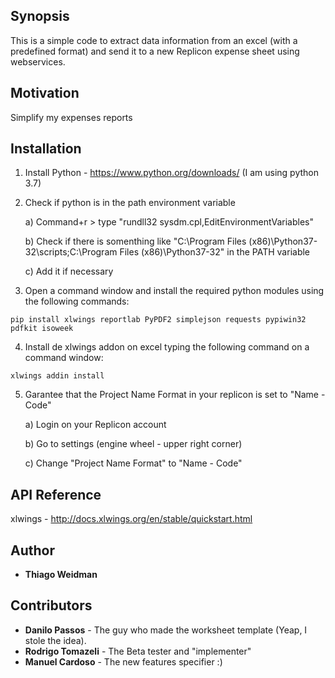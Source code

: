 ## Synopsis

This is a simple code to extract data information from an excel (with a predefined format) and send it to a new Replicon expense sheet using webservices.

## Motivation

Simplify my expenses reports

## Installation

1. Install Python - https://www.python.org/downloads/ (I am using python 3.7)

2. Check if python is in the path environment variable

    a) Command+r > type "rundll32 sysdm.cpl,EditEnvironmentVariables"

    b) Check if there is somenthing like "C:\Program Files (x86)\Python37-32\scripts;C:\Program Files (x86)\Python37-32" in the PATH variable

    c) Add it if necessary

3. Open a command window and install the required python modules using the following commands:
```
pip install xlwings reportlab PyPDF2 simplejson requests pypiwin32 pdfkit isoweek
```

4. Install de xlwings addon on excel typing the following command on a command window:
```
xlwings addin install
```

5. Garantee that the Project Name Format in your replicon is set to "Name - Code"

	a) Login on your Replicon account
	
	b) Go to settings (engine wheel - upper right corner)
	
	c) Change "Project Name Format" to "Name - Code"

## API Reference

xlwings - http://docs.xlwings.org/en/stable/quickstart.html

## Author
* **Thiago Weidman**

## Contributors
* **Danilo Passos** - The guy who made the worksheet template (Yeap, I stole the idea).
* **Rodrigo Tomazeli** - The Beta tester and "implementer"
* **Manuel Cardoso** - The new features specifier :)
